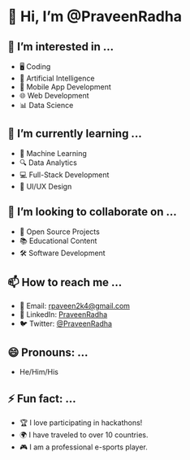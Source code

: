 # 👋 Hi, I’m @PraveenRadha

## 👀 I’m interested in ...
- 🖥️ Coding
- 🤖 Artificial Intelligence
- 📱 Mobile App Development
- 🌐 Web Development
- 📊 Data Science

## 🌱 I’m currently learning ...
- 🚀 Machine Learning
- 🔍 Data Analytics
- 💻 Full-Stack Development
- 🎨 UI/UX Design

## 💞️ I’m looking to collaborate on ...
- 👥 Open Source Projects
- 📚 Educational Content
- 🛠️ Software Development

## 📫 How to reach me ...
- 📧 Email: rpaveen2k4@gmail.com
- 💬 LinkedIn: [PraveenRadha](https://www.linkedin.com/in/praveenradha)
- 🐦 Twitter: [@PraveenRadha](https://twitter.com/PraveenRadha)

## 😄 Pronouns: ...
- He/Him/His

## ⚡ Fun fact: ...
- 🏆 I love participating in hackathons!
- 🌍 I have traveled to over 10 countries.
- 🎮 I am a professional e-sports player.

<!---
PraveenRadha/PraveenRadha is a ✨ special ✨ repository because its `README.md` (this file) appears on your GitHub profile.
You can click the Preview link to take a look at your changes.
--->
